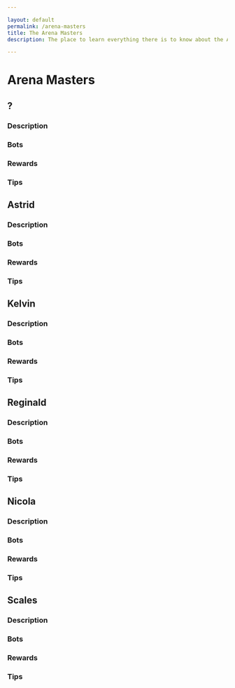```yaml
---

layout: default
permalink: /arena-masters
title: The Arena Masters
description: The place to learn everything there is to know about the Arena Master you'll have to face in Botworld Adventure!

---
```


# Arena Masters

## ?

### Description

### Bots

### Rewards

### Tips


## Astrid

### Description

### Bots

### Rewards

### Tips


## Kelvin

### Description

### Bots

### Rewards

### Tips


## Reginald

### Description

### Bots

### Rewards

### Tips


## Nicola

### Description

### Bots

### Rewards

### Tips


## Scales

### Description

### Bots

### Rewards

### Tips

